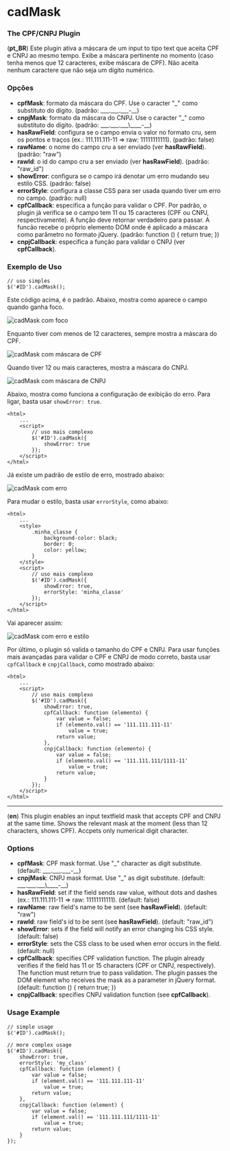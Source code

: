 # cadMask

### The CPF/CNPJ Plugin

(**pt_BR**) Este plugin ativa a máscara de um input to tipo text que aceita CPF e CNPJ ao mesmo tempo.
Exibe a máscara pertinente no momento (caso tenha menos que 12 caracteres, exibe máscara de CPF).
Não aceita nenhum caractere que não seja um dígito numérico.

### Opções

* **cpfMask**: formato da máscara do CPF. Use o caracter "\_" como substituto do dígito. (padrão: \_\_\_.\_\_\_.\_\_\_-\_\_)
* **cnpjMask**: formato da máscara do CNPJ. Use o caracter "\_" como substituto do dígito. (padrão: \_\_\_.\_\_\_.\_\_\_\\\_\_\_\_-\_\_)
* **hasRawField**: configura se o campo envia o valor no formato cru, sem os pontos e traços (ex.: 111.111.111-11 => raw: 11111111111). (padrão: false)
* **rawName**: o nome do campo cru a ser enviado (ver **hasRawField**). (padrão: "raw")
* **rawId**: o id do campo cru a ser enviado (ver **hasRawField**). (padrão: "raw_id")
* **showError**: configura se o campo irá denotar um erro mudando seu estilo CSS. (padrão: false)
* **errorStyle**: configura a classe CSS para ser usada quando tiver um erro no campo. (padrão: null)
* **cpfCallback**: especifica a função para validar o CPF.
                   Por padrão, o plugin já verifica se o campo tem 11 ou 15 caracteres (CPF ou CNPJ, respectivamente).
                   A função deve retornar verdadeiro para passar.
                   A funcão recebe o próprio elemento DOM onde é aplicado a máscara como parâmetro no formato jQuery.
                   (padrão: function () { return true; })
* **cnpjCallback**: especifica a função para validar o CNPJ (ver **cpfCallback**).

### Exemplo de Uso

    // uso simples
    $('#ID').cadMask();

Este código acima, é o padrão. Abaixo, mostra como aparece o campo quando ganha foco.

![cadMask com foco](https://github.com/mlalbuquerque/cadMask/raw/master/mask.png)

Enquanto tiver com menos de 12 caracteres, sempre mostra a máscara do CPF.

![cadMask com máscara de CPF](https://github.com/mlalbuquerque/cadMask/raw/master/mask-filled.png)

Quando tiver 12 ou mais caracteres, mostra a máscara do CNPJ.

![cadMask com máscara de CNPJ](https://github.com/mlalbuquerque/cadMask/raw/master/mask-filled-cnpj.png)

Abaixo, mostra como funciona a configuração de exibição do erro. Para ligar,
basta usar `showError: true`.

    <html>
        ...
        <script>
            // uso mais complexo
            $('#ID').cadMask({
                showError: true
            });
        </script>
    </html>

Já existe um padrão de estilo de erro, mostrado abaixo:

![cadMask com erro](https://github.com/mlalbuquerque/cadMask/raw/master/mask-filled-error.png)

Para mudar o estilo, basta usar `errorStyle`, como abaixo:

    <html>
        ...
        <style>
            .minha_classe {
                background-color: black;
                border: 0;
                color: yellow;
            }
        </style>
        <script>
            // uso mais complexo
            $('#ID').cadMask({
                showError: true,
                errorStyle: 'minha_classe'
            });
        </script>
    </html>

Vai aparecer assim:

![cadMask com erro e estilo](https://github.com/mlalbuquerque/cadMask/raw/master/mask-filled-error-styled.png)

Por último, o plugin só valida o tamanho do CPF e CNPJ.
Para usar funções mais avançadas para validar o CPF e CNPJ de modo correto,
basta usar `cpfCallback` e `cnpjCallback`, como mostrado abaixo:

    <html>
        ...
        <script>
            // uso mais complexo
            $('#ID').cadMask({
                showError: true,
                cpfCallback: function (elemento) {
                    var value = false;
                    if (elemento.val() == '111.111.111-11'
                        value = true;
                    return value;
                },
                cnpjCallback: function (elemento) {
                    var value = false;
                    if (elemento.val() == '111.111.111/1111-11'
                        value = true;
                    return value;
                }
            });
        </script>
    </html>

-----------------------------------------

(**en**) This plugin enables an input textfield mask that accepts CPF and CNPJ at the same time.
Shows the relevant mask at the moment (less than 12 characters, shows CPF).
Accpets only numerical digit character.

### Options

* **cpfMask**: CPF mask format. Use "\_" character as digit substitute. (default: \_\_\_.\_\_\_.\_\_\_-\_\_)
* **cnpjMask**: CNPJ mask format. Use "\_" as digit substitute. (default: \_\_\_.\_\_\_.\_\_\_\\\_\_\_\_-\_\_)
* **hasRawField**: set if the field sends raw value, without dots and dashes (ex.: 111.111.111-11 => raw: 11111111111). (default: false)
* **rawName**: raw field's name to be sent (see **hasRawField**). (default: "raw")
* **rawId**: raw field's id to be sent (see **hasRawField**). (default: "raw_id")
* **showError**: sets if the field will notify an error changing his CSS style. (default: false)
* **errorStyle**: sets the CSS class to be used when error occurs in the field. (default: null)
* **cpfCallback**: specifies CPF validation function.
                   The plugin already verifies if the field has 11 or 15 characters (CPF or CNPJ, respectively).
                   The function must return true to pass validation.
                   The plugin passes the DOM element who receives the mask as a parameter in jQuery format.
                   (default: function () { return true; })
* **cnpjCallback**: specifies CNPJ validation function (see **cpfCallback**).

### Usage Example

    // simple usage
    $('#ID').cadMask();

    // more complex usage
    $('#ID').cadMask({
        showError: true,
        errorStyle: 'my_class'
        cpfCallback: function (element) {
            var value = false;
            if (element.val() == '111.111.111-11'
                value = true;
            return value;
        },
        cnpjCallback: function (element) {
            var value = false;
            if (element.val() == '111.111.111/1111-11'
                value = true;
            return value;
        }
    });